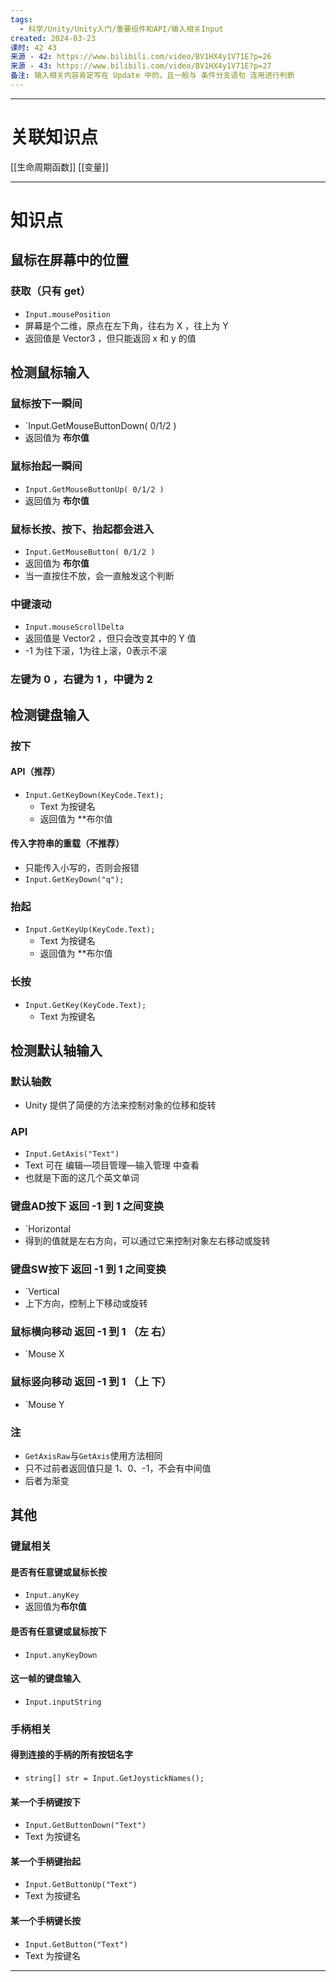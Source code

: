 ```yaml
---
tags:
  - 科学/Unity/Unity入门/重要组件和API/输入相关Input
created: 2024-03-23
课时: 42 43
来源 - 42: https://www.bilibili.com/video/BV1HX4y1V71E?p=26
来源 - 43: https://www.bilibili.com/video/BV1HX4y1V71E?p=27
备注: 输入相关内容肯定写在 Update 中的，且一般与 条件分支语句 连用进行判断
---
```


---
# 关联知识点

[[生命周期函数]] [[变量]]

---
# 知识点



## 鼠标在屏幕中的位置

### 获取（只有 get）

- `Input.mousePosition`
- 屏幕是个二维，原点在左下角，往右为 X ，往上为 Y
- 返回值是 Vector3 ，但只能返回 x 和 y 的值

## 检测鼠标输入

### 鼠标按下一瞬间

- `Input.GetMouseButtonDown( 0/1/2 )
- 返回值为 **布尔值** 
### 鼠标抬起一瞬间

- `Input.GetMouseButtonUp( 0/1/2 )`
- 返回值为 **布尔值**
### 鼠标长按、按下、抬起都会进入

- `Input.GetMouseButton( 0/1/2 )`
- 返回值为 **布尔值** 
- 当一直按住不放，会一直触发这个判断
### 中键滚动

- `Input.mouseScrollDelta`
- 返回值是 Vector2 ，但只会改变其中的 Y 值
- -1 为往下滚，1为往上滚，0表示不滚
### 左键为 0 ，右键为 1 ，中键为 2
 
## 检测键盘输入

### 按下

#### API（推荐）

- `Input.GetKeyDown(KeyCode.Text);`
	- Text 为按键名
	- 返回值为 **布尔值
#### 传入字符串的重载（不推荐）

- 只能传入小写的，否则会报错
- `Input.GetKeyDown("q");`
### 抬起

- `Input.GetKeyUp(KeyCode.Text);`
	- Text 为按键名
	- 返回值为 **布尔值
### 长按

- `Input.GetKey(KeyCode.Text);`
	- Text 为按键名
## 检测默认轴输入

### 默认轴数

- Unity 提供了简便的方法来控制对象的位移和旋转
### API 

- `Input.GetAxis("Text")`
- Text 可在 编辑—项目管理—输入管理 中查看
- 也就是下面的这几个英文单词
### 键盘AD按下 返回 -1 到 1 之间变换

- `Horizontal
- 得到的值就是左右方向，可以通过它来控制对象左右移动或旋转
### 键盘SW按下 返回 -1 到 1 之间变换

- `Vertical
- 上下方向，控制上下移动或旋转
### 鼠标横向移动 返回 -1 到 1 （左    右）

- `Mouse X
### 鼠标竖向移动 返回 -1 到 1 （上    下）

- `Mouse Y
### 注

- `GetAxisRaw`与`GetAxis`使用方法相同
- 只不过前者返回值只是 1、0、-1，不会有中间值
- 后者为渐变

## 其他

### 键鼠相关

#### 是否有任意键或鼠标长按

- `Input.anyKey`
- 返回值为**布尔值**
#### 是否有任意键或鼠标按下

- `Input.anyKeyDown`
#### 这一帧的键盘输入

- `Input.inputString`
### 手柄相关

#### 得到连接的手柄的所有按钮名字
- `string[] str = Input.GetJoystickNames(); `
#### 某一个手柄键按下

- `Input.GetButtonDown("Text")`
- Text 为按键名
#### 某一个手柄键抬起

- `Input.GetButtonUp("Text")`
- Text 为按键名
#### 某一个手柄键长按

- `Input.GetButton("Text")`
- Text 为按键名


---

